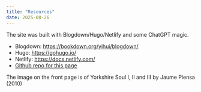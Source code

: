 ```yaml
---
title: "Resources"
date: 2025-08-26
---
```



The site was built with Blogdown/Hugo/Netlify and some ChatGPT magic. 

- Blogdown: https://bookdown.org/yihui/blogdown/  
- Hugo: https://gohugo.io/  
- Netlify: https://docs.netlify.com/  
- [Github repo for this page](https://github.com/glupyan/cogsci_of_LLMs)

The image on the front page is of Yorkshire Soul I, II and III by Jaume Plensa (2010)


